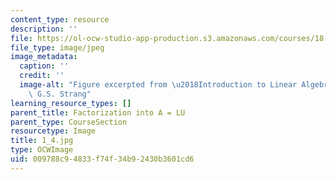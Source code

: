 ```yaml
---
content_type: resource
description: ''
file: https://ol-ocw-studio-app-production.s3.amazonaws.com/courses/18-06sc-linear-algebra-fall-2011/009788c94833f74f34b92430b3601cd6_1_4.jpg
file_type: image/jpeg
image_metadata:
  caption: ''
  credit: ''
  image-alt: "Figure excerpted from \u2018Introduction to Linear Algebra\u2019 by\
    \ G.S. Strang"
learning_resource_types: []
parent_title: Factorization into A = LU
parent_type: CourseSection
resourcetype: Image
title: 1_4.jpg
type: OCWImage
uid: 009788c9-4833-f74f-34b9-2430b3601cd6
---
```


